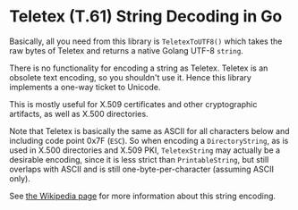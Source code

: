 # Teletex (T.61) String Decoding in Go

Basically, all you need from this library is `TeletexToUTF8()` which takes the
raw bytes of Teletex and returns a native Golang UTF-8 `string`.

There is no functionality for encoding a string as Teletex. Teletex is an
obsolete text encoding, so you shouldn't use it. Hence this library implements
a one-way ticket to Unicode.

This is mostly useful for X.509 certificates and other cryptographic artifacts,
as well as X.500 directories.

Note that Teletex is basically the same as ASCII for all characters below and
including code point 0x7F (`ESC`). So when encoding a `DirectoryString`, as is
used in X.500 directories and X.509 PKI, `TeletexString` may actually be a
desirable encoding, since it is less strict than `PrintableString`, but still
overlaps with ASCII and is still one-byte-per-character (assuming ASCII only).

See [the Wikipedia page](https://en.wikipedia.org/wiki/ITU_T.61) for more
information about this string encoding.

